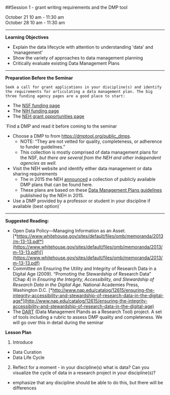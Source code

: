 ##Session 1 - grant writing requirements and the DMP tool

October 21 10 am - 11:30 am  
October 28 10 am - 11:30 am

---

**Learning Objectives**  
- Explain the data lifecycle with attention to understanding 'data' and 'management'
- Show the variety of approaches to data management planning
- Critically evaluate existing Data Management Plans

---

**Preparation Before the Seminar**  

`Seek a call for grant applications in your discipline(s) and identify the requirements for articulating a data management plan. The big three funding agency pages are a good place to start:`

* The [NSF funding page](https://www.nsf.gov/funding/)
* The [NIH funding page](https://grants.nih.gov/funding/index.htm) 
* The [NEH grant opportunities page](https://www.neh.gov/grants)

`Find a DMP and read it before coming to the seminar

* Choose a DMP to from https://dmptool.org/public_dmps. 
    - NOTE: “They are not vetted for quality, completeness, or adherence to funder guidelines.”
	- This collection is mostly comprised of data management plans for the NSF, _but there are several from the NEH and other independent agencies as well._
* Visit the NEH website and identify either data management or data sharing requirements  
    - The in 2015 the NEH [announced](https://www.neh.gov/divisions/odh/grant-news/data-management-plans-successful-grant-applications-2011-2014-now-available) a collection of publicly available DMP plans that can be found here. 
	- These plans are based on these [Data Management Plans guidelines](http://www.neh.gov/files/grants/data_management_plans_2015.pdf) publishied by the NEH in 2015.
* Use a DMP provided by a professor or student in your discipline if available (best option)`

---

**Suggested Reading:**  

-   Open Data Policy—Managing Information as an Asset. [*https://www.whitehouse.gov/sites/default/files/omb/memoranda/2013/m-13-13.pdf*](https://www.whitehouse.gov/sites/default/files/omb/memoranda/2013/m-13-13.pdf)[](https://www.whitehouse.gov/sites/default/files/omb/memoranda/2013/m-13-13.pdf)
-   Committee on Ensuring the Utility and Integrity of Research Data in a Digital Age (2009). “Promoting the Stewardship of Research Data” (Chap 4) in *Ensuring the Integrity, Accessibility, and Stewardship of Research Data in the Digital Age*. National Academies Press, Washington D.C. [*http://www.nap.edu/catalog/12615/ensuring-the-integrity-accessibility-and-stewardship-of-research-data-in-the-digital-age*](http://www.nap.edu/catalog/12615/ensuring-the-integrity-accessibility-and-stewardship-of-research-data-in-the-digital-age)
-   The [DART](https://osf.io/qh6ad/) (Data Management Plands as a Research Tool) project. A set of tools including a rubric to assess DMP quality and completeness. We will go over this in detail during the seminar 

**Lesson Plan**  

1. Introduce 
  - Data Curation
  - Data Life Cycle
2. Reflect for a moment - in your discipline(s) what is data? Can you visualize the cycle of data in a research project in your discipline(s)?
  - emphasize that any discipline should be able to do this, but there will be differences
  